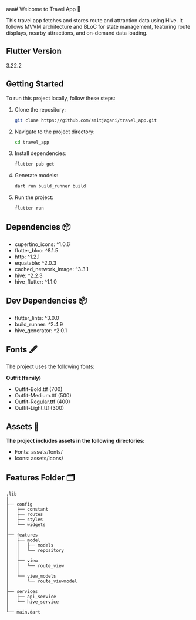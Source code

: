 aaa# Welcome to Travel App 🚀

This travel app fetches and stores route and attraction data using Hive. It follows MVVM architecture and BLoC for state management, featuring route displays, nearby attractions, and on-demand data loading.

## Flutter Version

3.22.2

## Getting Started

To run this project locally, follow these steps:

1. Clone the repository:

   ```bash
   git clone https://github.com/smitjagani/travel_app.git

   ```

2. Navigate to the project directory:

   ```bash
   cd travel_app

   ```

3. Install dependencies:

   ```bash
   flutter pub get

   ```

4. Generate models:

   ```bash
   dart run build_runner build

   ```

5. Run the project:

   ```bash
   flutter run
   ```

## Dependencies 📦

- cupertino_icons: ^1.0.6
- flutter_bloc: ^8.1.5
- http: ^1.2.1
- equatable: ^2.0.3
- cached_network_image: ^3.3.1
- hive: ^2.2.3
- hive_flutter: ^1.1.0

## Dev Dependencies 📦

- flutter_lints: ^3.0.0
- build_runner: ^2.4.9
- hive_generator: ^2.0.1

## Fonts 🖋️

The project uses the following fonts:

**Outfit (family)**

- Outfit-Bold.ttf (700)
- Outfit-Medium.ttf (500)
- Outfit-Regular.ttf (400)
- Outfit-Light.ttf (300)

## Assets 🌅

**The project includes assets in the following directories:**

- Fonts: assets/fonts/
- Icons: assets/icons/

## Features Folder :card_index_dividers:
    .lib
    │
    ├── config
    │   ├── constant
    │   ├── routes
    │   ├── styles
    │   └── widgets
    │
    ├── features
    │   ├── model
    │   │   ├── models
    │   │   └── repository
    │   │
    │   ├── view
    │   │   └── route_view
    │   │
    │   └── view_models
    │       └── route_viewmodel
    │
    ├── services
    │   ├── api_service
    │   └── hive_service
    │
    └── main.dart

